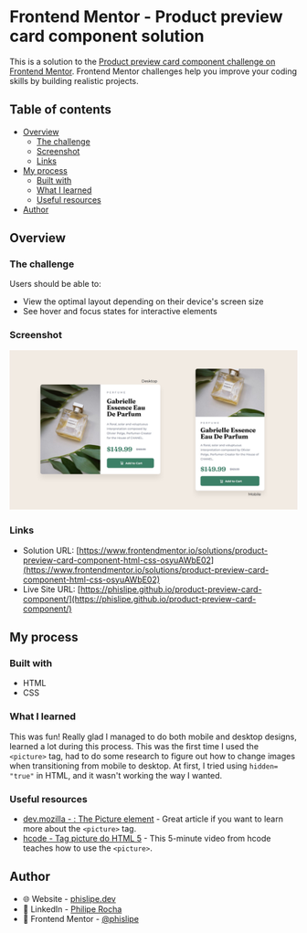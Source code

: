 # Frontend Mentor - Product preview card component solution

This is a solution to the [Product preview card component challenge on Frontend Mentor](https://www.frontendmentor.io/challenges/product-preview-card-component-GO7UmttRfa). Frontend Mentor challenges help you improve your coding skills by building realistic projects.

## Table of contents

- [Overview](#overview)
  - [The challenge](#the-challenge)
  - [Screenshot](#screenshot)
  - [Links](#links)
- [My process](#my-process)
  - [Built with](#built-with)
  - [What I learned](#what-i-learned)
  - [Useful resources](#useful-resources)
- [Author](#author)

## Overview

### The challenge

Users should be able to:

- View the optimal layout depending on their device's screen size
- See hover and focus states for interactive elements

### Screenshot

![Frontend Mentor - Product preview card component solution by Philipe Rocha](./images/screenshot.jpg)

### Links

- Solution URL: [https://www.frontendmentor.io/solutions/product-preview-card-component-html-css-osyuAWbE02](https://www.frontendmentor.io/solutions/product-preview-card-component-html-css-osyuAWbE02)
- Live Site URL: [https://phislipe.github.io/product-preview-card-component/](https://phislipe.github.io/product-preview-card-component/)

## My process

### Built with

- HTML
- CSS

### What I learned

This was fun! Really glad I managed to do both mobile and desktop designs, learned a lot during this process. This was the first time I used the `<picture>` tag, had to do some research to figure out how to change images when transitioning from mobile to desktop. At first, I tried using `hidden= "true"` in HTML, and it wasn't working the way I wanted.

### Useful resources

- [dev.mozilla - <picture>: The Picture element](https://developer.mozilla.org/en-US/docs/Web/HTML/Element/picture) - Great article if you want to learn more about the `<picture>` tag.
- [hcode - Tag picture do HTML 5](https://youtu.be/Z7ugwtRo-GE) - This 5-minute video from hcode teaches how to use the `<picture>`.

## Author

- 🌐 Website - [phislipe.dev](https://phislipe.dev)
- 🪪 LinkedIn - [Philipe Rocha](https://www.linkedin.com/in/phislipe/)
- 🎨 Frontend Mentor - [@phislipe](https://www.frontendmentor.io/profile/yourusername)

